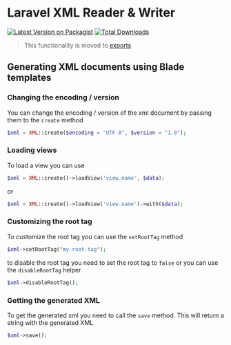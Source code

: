 # Laravel XML Reader & Writer

[![Latest Version on Packagist](https://img.shields.io/packagist/v/acfbentveld/xml.svg?style=flat-square)](https://packagist.org/packages/acfbentveld/xml)
[![Total Downloads](https://img.shields.io/packagist/dt/acfbentveld/xml.svg?style=flat-square)](https://packagist.org/packages/acfbentveld/xml)

> This functionality is moved to [exports](https://acfbentveld.github.io/XML/)

## Generating XML documents using Blade templates

### Changing the encoding / version
You can change the encoding / version of the xml document by passing them to the `create` method

```php
$xml = XML::create($encoding = "UTF-8", $version = "1.0");
```

### Loading views
To load a view you can use
```php
$xml = XML::create()->loadView('view.name', $data);
```

or

```php
$xml = XML::create()->loadView('view.name')->with($data);
```

### Customizing the root tag
To customize the root tag you can use the `setRootTag` method

```php
$xml->setRootTag("my-root-tag");
```

to disable the root tag you need to set the root tag to `false` or you can use the `disableRootTag` helper

```php
$xml->disableRootTag();
```

### Getting the generated XML
To get the generated xml you need to call the `save` method. This will return a string with the generated XML

```php
$xml->save();
```